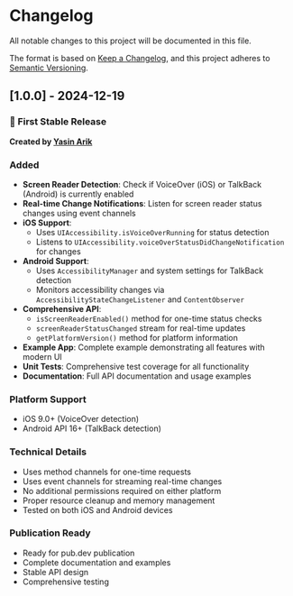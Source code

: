 # Changelog

All notable changes to this project will be documented in this file.

The format is based on [Keep a Changelog](https://keepachangelog.com/en/1.0.0/),
and this project adheres to [Semantic Versioning](https://semver.org/spec/v2.0.0.html).

## [1.0.0] - 2024-12-19

### 🎉 First Stable Release

**Created by [Yasin Arik](https://linkedin.com/in/yasinarik)**

### Added
- **Screen Reader Detection**: Check if VoiceOver (iOS) or TalkBack (Android) is currently enabled
- **Real-time Change Notifications**: Listen for screen reader status changes using event channels
- **iOS Support**: 
  - Uses `UIAccessibility.isVoiceOverRunning` for status detection
  - Listens to `UIAccessibility.voiceOverStatusDidChangeNotification` for changes
- **Android Support**: 
  - Uses `AccessibilityManager` and system settings for TalkBack detection
  - Monitors accessibility changes via `AccessibilityStateChangeListener` and `ContentObserver`
- **Comprehensive API**:
  - `isScreenReaderEnabled()` method for one-time status checks
  - `screenReaderStatusChanged` stream for real-time updates
  - `getPlatformVersion()` method for platform information
- **Example App**: Complete example demonstrating all features with modern UI
- **Unit Tests**: Comprehensive test coverage for all functionality
- **Documentation**: Full API documentation and usage examples

### Platform Support
- iOS 9.0+ (VoiceOver detection)
- Android API 16+ (TalkBack detection)

### Technical Details
- Uses method channels for one-time requests
- Uses event channels for streaming real-time changes
- No additional permissions required on either platform
- Proper resource cleanup and memory management
- Tested on both iOS and Android devices

### Publication Ready
- Ready for pub.dev publication
- Complete documentation and examples
- Stable API design
- Comprehensive testing
